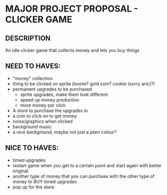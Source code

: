 # MAJOR PROJECT PROPOSAL - CLICKER GAME

## DESCRIPTION

An idle clicker game that collects money and lets you buy things

## NEED TO HAVES:
  - "money" collection
  - thing to be clicked on sprite (loonie? gold coin? cookie (sorry aric)?)
  - permanent upgrades to be purchased
    - sprite upgrades, make them look different
    - speed up money production
    - more money per click
  - A store to purchase the upgrades in
  - a coin to click on to get money
  - noise/graphics when clicked
  - background music
  - a nice background, maybe not just a plain colour?

## NICE TO HAVES:
  - timed upgrades 
  - restart game when you get to a certain point and start again with better original 
  - another type of money that you can purchase with the other type of money to BUY timed upgrades 
  - pop up for the store
  
